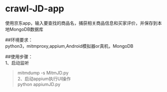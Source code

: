 # crawl-JD-app
使用京东app，输入要查找的商品名，捕获相关商品信息和买家评价，并保存到本地MongoDB数据库

##环境要求：<br>
python3，mitmproxy,appium,Android模拟器or真机，MongoDB

##使用步骤：<br>
1、启动监听<br>
>mitmdump -s MitmJD.py<br>
2、启动appium执行UI操作<br>
>python appiumJD.py<br>
